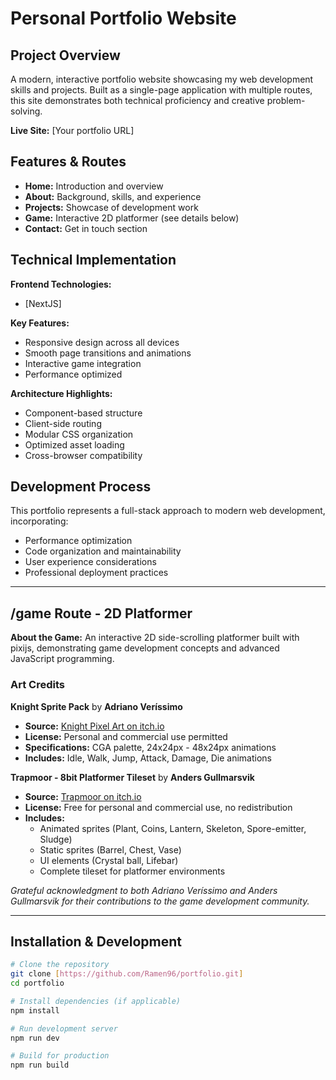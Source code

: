 # Personal Portfolio Website

## Project Overview

A modern, interactive portfolio website showcasing my web development skills and projects. Built as a single-page application with multiple routes, this site demonstrates both technical proficiency and creative problem-solving.

**Live Site:** [Your portfolio URL]

## Features & Routes

- **Home:** Introduction and overview
- **About:** Background, skills, and experience
- **Projects:** Showcase of development work
- **Game:** Interactive 2D platformer (see details below)
- **Contact:** Get in touch section

## Technical Implementation

**Frontend Technologies:**
- [NextJS]

**Key Features:**
- Responsive design across all devices
- Smooth page transitions and animations
- Interactive game integration
- Performance optimized

**Architecture Highlights:**
- Component-based structure
- Client-side routing
- Modular CSS organization
- Optimized asset loading
- Cross-browser compatibility

## Development Process

This portfolio represents a full-stack approach to modern web development, incorporating:
- Performance optimization
- Code organization and maintainability
- User experience considerations
- Professional deployment practices

---

## /game Route - 2D Platformer

**About the Game:**
An interactive 2D side-scrolling platformer built with pixijs, demonstrating game development concepts and advanced JavaScript programming.

### Art Credits

**Knight Sprite Pack** by **Adriano Veríssimo**
- **Source:** [Knight Pixel Art on itch.io](https://adrverissimo.itch.io/knight-pixel-art)
- **License:** Personal and commercial use permitted
- **Specifications:** CGA palette, 24x24px - 48x24px animations
- **Includes:** Idle, Walk, Jump, Attack, Damage, Die animations

**Trapmoor - 8bit Platformer Tileset** by **Anders Gullmarsvik**
- **Source:** [Trapmoor on itch.io](https://itchabop.itch.io/trapmoor-an-8bit-platformer-tileset)
- **License:** Free for personal and commercial use, no redistribution
- **Includes:**
  - Animated sprites (Plant, Coins, Lantern, Skeleton, Spore-emitter, Sludge)
  - Static sprites (Barrel, Chest, Vase)
  - UI elements (Crystal ball, Lifebar)
  - Complete tileset for platformer environments

*Grateful acknowledgment to both Adriano Veríssimo and Anders Gullmarsvik for their contributions to the game development community.*

---

## Installation & Development

```bash
# Clone the repository
git clone [https://github.com/Ramen96/portfolio.git]
cd portfolio

# Install dependencies (if applicable)
npm install

# Run development server
npm run dev

# Build for production
npm run build
```